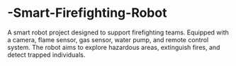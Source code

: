 # -Smart-Firefighting-Robot
A smart robot project designed to support firefighting teams. Equipped with a camera, flame sensor, gas sensor, water pump, and remote control system. The robot aims to explore hazardous areas, extinguish fires, and detect trapped individuals.
